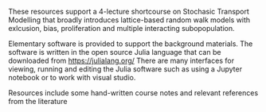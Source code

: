 These resources support a 4-lecture shortcourse on Stochasic Transport Modelling that broadly introduces lattice-based random walk models with exlcusion, bias, proliferation and multiple interacting subopopulation.

Elementary software is provided to support the background materials.  The software is written in the open source Julia language that can be downloaded from https://julialang.org/  There are many interfaces for viewing, running and editing the Julia software such as using a Jupyter notebook or to work with visual studio.  

Resources include some hand-written course notes and relevant references from the literature
